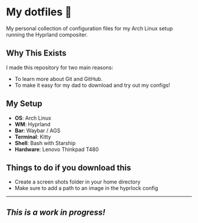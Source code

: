 #  My dotfiles 🐧

My personal collection of configuration files for my Arch Linux setup running the Hyprland compositer.

## Why This Exists

I made this repository for two main reasons:
* To learn more about Git and GitHub.
* To make it easy for my dad to download and try out my configs!

## My Setup
* **OS**: Arch Linux
* **WM**: Hyprland
* **Bar**: Waybar / AGS
* **Terminal**: Kitty
* **Shell**: Bash with Starship
* **Hardware**: Lenovo Thinkpad T480

## Things to do if you download this
* Create a screen shots folder in your home directory
* Make sure to add a path to an image in the hyprlock config

---
*This is a work in progress!*
---
